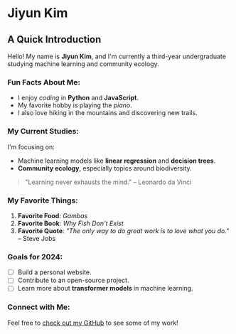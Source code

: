 # Jiyun Kim

## A Quick Introduction

Hello! My name is **Jiyun Kim**, and I'm currently a third-year undergraduate studying machine learning and community ecology.

### Fun Facts About Me:
- I enjoy _coding_ in **Python** and **JavaScript**.
- My favorite hobby is playing the _piano_.
- I also love hiking in the mountains and discovering new trails.

### My Current Studies:
I'm focusing on:
- Machine learning models like **linear regression** and **decision trees**.
- **Community ecology**, especially topics around biodiversity.

> "Learning never exhausts the mind." – Leonardo da Vinci

### My Favorite Things:
1. **Favorite Food**: _Gambas_
2. **Favorite Book**: _Why Fish Don't Exist_
3. **Favorite Quote**: _"The only way to do great work is to love what you do."_ – Steve Jobs

### Goals for 2024:
- [ ] Build a personal website.
- [ ] Contribute to an open-source project.
- [ ] Learn more about **transformer models** in machine learning.

### Connect with Me:
Feel free to [check out my GitHub](https://github.com/Jiyungi) to see some of my work!
